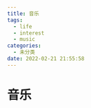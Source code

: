 ```yaml
---
title: 音乐
tags:
  - life
  - interest
  - music
categories:
  - 未分类
date: 2022-02-21 21:55:58
---
```


# 音乐

